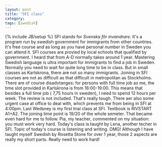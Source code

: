 ```yaml
---
layout: post
title: "SFI class"
category: 
tags: [swedish]
---
```

{% include JB/setup %}
    SFI stands for _Svenska för invandrare_. It's a program run by swedish government for immigrants from other countries. It's free course and as long as you have personal number in Sweden you can attend it.
    SFI courses are provied by local schools that qualified by government. I heard that from A-D normally takes around 1 year. Mastering Swedish language is ultra important for immigrants to find a job in Sweden. 
    Normally you need to wait for quite long time to be in class. But in small classes as Karlskrona, there are not so many immigrants. Joining in SFI courses are not as difficult as that difficult in metropolitan as Stockholms. There are of course disadvtanges: for persons with full time job as me, the time slot provided in Karlskrona is from 16:00-19:00. 
    This means that besides a full time job ( 7,75 hours in sweden), I need to spend 12 hours per week. The review is not included. That's really tough. There aer also some urgent case at office to deal with, which prevents me from being in SFI at 4:00pm.
    Last Wedsney is my first trial class at SFI. Textbook is RIVSTART A1+A2. The joining time point is 19/20 of the whole semeter. That became even hard for me to follow. Pia, my teacher, commented on my situation: you must work very hard.
    Today's class is taught by Lena, another techer in SFI. Topic of today's course is listening and writing. OMG! Although I have taught myself Swedish by Rosetta Stone for over 1 year, those 2 aspects are really my short parts. 
    Really need to work hard!

